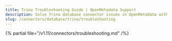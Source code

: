 ```yaml
---
title: Trino Troubleshooting Guide | OpenMetadata Support
description: Solve Trino database connector issues in OpenMetadata with expert troubleshooting guides, error fixes, and step-by-step solutions for seamless data integration.
slug: /connectors/database/trino/troubleshooting
---
```


{% partial file="/v1.11/connectors/troubleshooting.md" /%}
